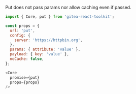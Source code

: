 Put does not pass params nor allow caching even if passed.

```js
import { Core, put } from 'gitea-react-toolkit';

const props = {
  url: 'put',
  config: {
    server: 'https://httpbin.org',
  },
  params: { attribute: 'value' },
  payload: { key: 'value' },
  noCache: false,
};

<Core
  promise={put}
  props={props}
/>
```
